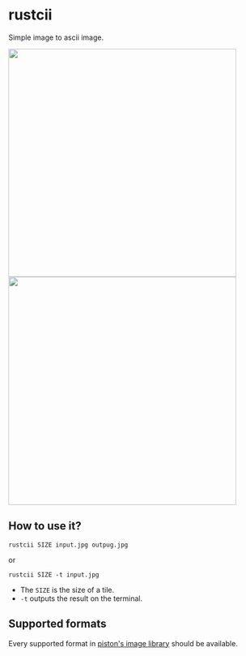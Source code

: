 # rustcii
Simple image to ascii image.

<img src="https://user-images.githubusercontent.com/3250155/54496441-bab9b280-48c5-11e9-9b1b-904c0052ccf9.png" width="450">

<img src="https://user-images.githubusercontent.com/3250155/54077544-e9150d80-4287-11e9-9ed6-85797f09d573.png" width="450">

## How to use it?
`rustcii SIZE input.jpg outpug.jpg`

or

`rustcii SIZE -t input.jpg`

- The `SIZE` is the size of a tile.
- `-t` outputs the result on the terminal.

## Supported formats
Every supported format in [piston's image library](https://github.com/PistonDevelopers/image#21-supported-image-formats) should be available.

